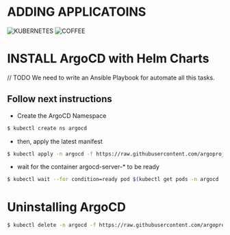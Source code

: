 # ADDING APPLICATOINS #
![KUBERNETES] ![COFFEE]

[KUBERNETES]: https://img.shields.io/badge/Kubernetes-326CE5.svg?style=for-the-badge&logo=Kubernetes&logoColor=white
[COFFEE]: https://img.shields.io/badge/CoffeeScript-2F2625.svg?style=for-the-badge&logo=CoffeeScript&logoColor=white


# INSTALL ArgoCD with Helm Charts #
// TODO We need to write an Ansible Playbook for automate all this tasks.
## Follow next instructions ##



* Create the ArgoCD Namespace
```bash
$ kubectl create ns argocd
```
* then, apply the latest manifest
```bash
$ kubectl apply -n argocd -f https://raw.githubusercontent.com/argoproj/argo-cd/stable/manifests/install.yaml
```
* wait for the container argocd-server-* to be ready
```bash
$ kubectl wait --for condition=ready pod $(kubectl get pods -n argocd | awk ‘{if ($1 ~ “argocd-server-”) print $1}’) -n argocd
```



# Uninstalling ArgoCD
```bash
$ kubectl delete -n argocd -f https://raw.githubusercontent.com/argoproj/argo-cd/stable/manifests/install.yaml
```

